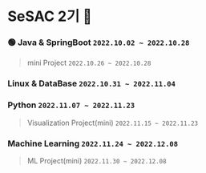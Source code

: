 # SeSAC 2기 🌱
### 🟢 **Java & SpringBoot** `2022.10.02 ~ 2022.10.28`
> mini Project `2022.10.26 ~ 2022.10.28`
### **Linux & DataBase** `2022.10.31 ~ 2022.11.04`
### **Python** `2022.11.07 ~ 2022.11.23`
> Visualization Project(mini) `2022.11.15 ~ 2022.11.23`
### **Machine Learning** `2022.11.24 ~ 2022.12.08`
> ML Project(mini) `2022.11.30 ~ 2022.12.08`
